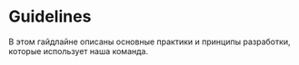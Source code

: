# Guidelines

В этом гайдлайне описаны основные практики и принципы разработки, которые использует наша команда.